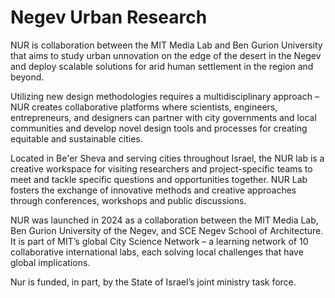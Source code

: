 # Negev Urban Research 

NUR is collaboration between the MIT Media Lab and Ben Gurion University that aims to study urban unnovation on the edge of the desert in the Negev and deploy scalable solutions for arid human settlement in the region and beyond.

Utilizing new design methodologies requires a multidisciplinary approach – NUR creates collaborative platforms where scientists, engineers, entrepreneurs, and designers can partner with city governments and local communities and develop novel design tools and processes for creating equitable and sustainable cities.

Located in Be'er Sheva and serving cities throughout Israel, the NUR lab is a creative workspace for visiting researchers and project-specific teams to meet and tackle specific questions and opportunities together. NUR Lab fosters the exchange of innovative methods and creative approaches through conferences, workshops and public discussions.

NUR was launched in 2024 as a collaboration between the MIT Media Lab, Ben Gurion University of the Negev, and SCE Negev School of Architecture. It is part of MIT’s global City Science Network – a learning network of 10 collaborative international labs, each solving local challenges that have global implications.

Nur is funded, in part, by the State of Israel’s joint ministry task force.
